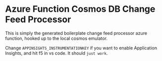 # Azure Function Cosmos DB Change Feed Processor

This is simply the generated boilerplate change feed processor azure function, hooked up to the local cosmos emulator.  

Change `APPINSIGHTS_INSTRUMENTATIONKEY` if you want to enable Application Insights, and hit f5 in vs code. It should `just work`.